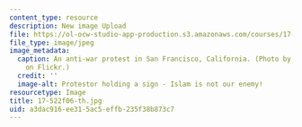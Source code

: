 ```yaml
---
content_type: resource
description: New image Upload
file: https://ol-ocw-studio-app-production.s3.amazonaws.com/courses/17-522-politics-and-religion-fall-2006/a3dac916ee315ac5effb235f38b873c7_17-522f06-th.jpg
file_type: image/jpeg
image_metadata:
  caption: An anti-war protest in San Francisco, California. (Photo by [Steve Rhodes](http://www.flickr.com/photos/ari/)
    on Flickr.)
  credit: ''
  image-alt: Protestor holding a sign - Islam is not our enemy!
resourcetype: Image
title: 17-522f06-th.jpg
uid: a3dac916-ee31-5ac5-effb-235f38b873c7
---
```

